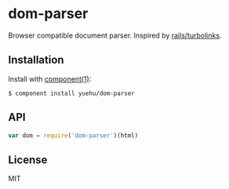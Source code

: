 
# dom-parser

Browser compatible document parser. Inspired by [rails/turbolinks](https://github.com/rails/turbolinks).

## Installation

Install with [component(1)](http://component.io):

    $ component install yuehu/dom-parser

## API

```js
var dom = require('dom-parser')(html)
```

## License

MIT
